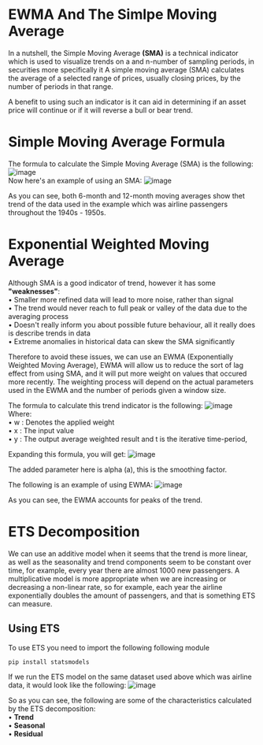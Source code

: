 # EWMA And The Simlpe Moving Average
In a nutshell, the Simple Moving Average **(SMA)** is a technical indicator which is used to visualize trends on a 
and n-number of sampling periods, in securities more specifically it A simple moving average (SMA) calculates the 
average of a selected range of prices, usually closing prices, by the number of periods in that range. 

A benefit to using such an indicator is it can aid in determining if an asset price will continue or if it will 
reverse a bull or bear trend.

# Simple Moving Average Formula
The formula to calculate the Simple Moving Average (SMA) is the following:
<br>
![image](https://user-images.githubusercontent.com/47617364/130436725-09e634df-d07b-4a23-8ead-ef4cf110b96a.png)
<br>
Now here's an example of using an SMA:
![image](https://user-images.githubusercontent.com/47617364/130437313-7f75fbcd-98dc-4633-9128-016877f402d4.png)

As you can see, both 6-month and 12-month moving averages show thet trend of the data used in the example which was airline passengers throughout the 1940s - 1950s.

# Exponential Weighted Moving Average
Although SMA is a good indicator of trend, however it has some **"weaknesses"**:
<br>• Smaller more refined data will lead to more noise, rather than signal
<br>• The trend would never reach to full peak or valley of the data due to the averaging process
<br>• Doesn't really inform you about possible future behaviour, all it really does is describe trends in data
<br>• Extreme anomalies in historical data can skew the SMA significantly

Therefore to avoid these issues, we can use an EWMA (Exponentially Weighted Moving Average), EWMA will allow us to reduce the sort of lag effect from using SMA, and it will put more weight on values that occured more recently. The weighting process will depend on the actual parameters used in the EWMA and the number of periods given a window size. 

The formula to calculate this trend indicator is the following:
![image](https://user-images.githubusercontent.com/47617364/130439555-55cdc59c-e7ab-49bf-bb98-d91ee3c37d22.png)
<br>
Where:
<br>• w : Denotes the applied weight
<br>• x : The input value
<br>• y : The output average weighted result
and t is the iterative time-period,

Expanding this formula, you will get:
![image](https://user-images.githubusercontent.com/47617364/130439742-4652544b-9438-4427-9a16-f36d37b098e8.png)

The added parameter here is alpha (a), this is the smoothing factor.

The following is an example of using EWMA:
![image](https://user-images.githubusercontent.com/47617364/130440195-091f72fb-ba07-49b8-988e-f7aebc08f7cd.png)

As you can see, the EWMA accounts for peaks of the trend.

# ETS Decomposition
We can use an additive model when it seems that the trend is more linear, as well as the seasonality and trend components seem to be constant over time, for example, every year there are almost 1000 new passengers. A multiplicative model is more appropriate when we are increasing or decreasing a non-linear rate, so for example, each year the airline exponentially doubles the amount of passengers, and that is something ETS can measure. 

## Using ETS
To use ETS you need to import the following following module

    pip install statsmodels

If we run the ETS model on the same dataset used above which was airline data, it would look like the following:
![image](https://user-images.githubusercontent.com/47617364/130442247-f69cbc6e-47f6-46aa-819b-6a836fe8efd0.png)

So as you can see, the following are some of the characteristics calculated by the ETS decomposition:
<br>• **Trend**
<br>• **Seasonal**
<br>• **Residual**

